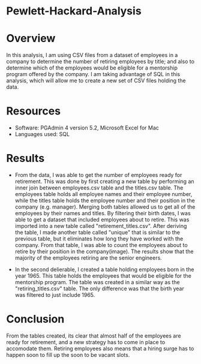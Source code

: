 # Pewlett-Hackard-Analysis

# Overview
In this analysis, I am using CSV files from a dataset of employees in a company to determine the number of retiring employees by title; and also to determine which of the employees would be eligible for a mentorship program offered by the company.
I am taking advantage of SQL in this analysis, which will allow me to create a new set of CSV files holding the data.

# Resources
- Software: PGAdmin 4 version 5.2, Microsoft Excel for Mac
- Languages used: SQL

# Results
 - From the data, I was able to get the number of employees ready for retirement. This was done by first creating a new table by performing an inner join between employees.csv table and the titles.csv table. The employees table holds all employee names and their employee number, while the titles table holds the employee number and their position in the company (e.g. manager). Merging both tables allowed us to get all of the employees by their names and titles. By filtering their birth dates, I was able to get a dataset that included employees about to retire. This was imported into a new table called "retirement_titles.csv". After deriving the table, I made another table called "unique" that is similar to the previous table, but it eliminates how long they have worked with the company. From that table, I was able to count the employees about to retire by their position in the company(image).
The results show that the majority of the employees retiring are the senior engineers. 

- In the second delierable, I created a table holding employees born in the year 1965. This table holds the employees that would be eligible for the mentorship program. The table was created in a similar way as the "retiring_titles.csv" table. The only difference was that the birth year was filtered to just include 1965.

# Conclusion
From the tables created, its clear that almost half of the employees are ready for retirement, and a new strategy has to come in place to accomodate them. Retiring employees also means that a hiring surge has to happen soon to fill up the soon to be vacant slots. 
